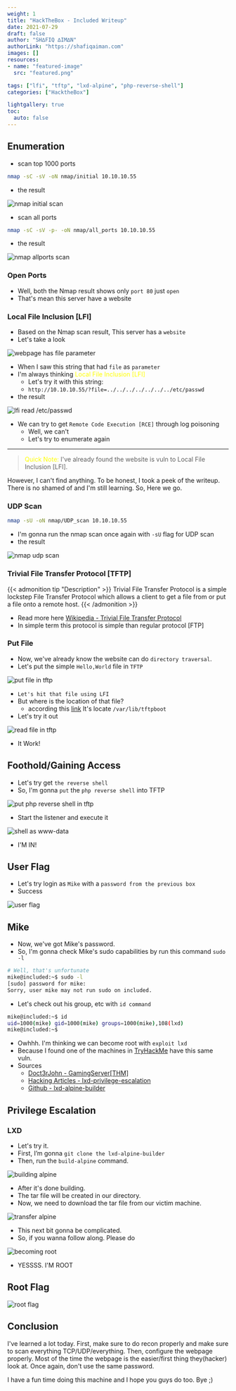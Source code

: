 ```yaml
---
weight: 1
title: "HackTheBox - Included Writeup"
date: 2021-07-29
draft: false
author: "SH∆FIQ ∆IM∆N"
authorLink: "https://shafiqaiman.com"
images: []
resources:
- name: "featured-image"
  src: "featured.png"

tags: ["lfi", "tftp", "lxd-alpine", "php-reverse-shell"]
categories: ["HacktheBox"]

lightgallery: true
toc:
  auto: false
---
```


## Enumeration

- scan top 1000 ports

```bash
nmap -sC -sV -oN nmap/initial 10.10.10.55
```
- the result

![nmap initial scan](nmap_1000.png "nmap initial scan")

- scan all ports

```bash
nmap -sC -sV -p- -oN nmap/all_ports 10.10.10.55
```

- the result

![nmap allports scan](nmap_all_ports.png "nmap allports scan")

### Open Ports
- Well, both the Nmap result shows only `port 80` just `open`
- That's mean this server have a website

### Local File Inclusion [LFI]
- Based on the Nmap scan result, This server has a `website`
- Let's take a look

![webpage has file parameter](test.png "webpage has file parameter")

- When I saw this string that had `file` as `parameter`
- I'm always thinking <font color="yellow">Local File Inclusion [LFI]</font>
  - Let's try it with this string:
  - `http://10.10.10.55/?file=../../../../../../../etc/passwd`
- the result

![lfi read /etc/passwd](lfi_passwd.png "lfi read /etc/passwd")

- We can try to get `Remote Code Execution [RCE]` through log poisoning
  - Well, we can't
  - Let's try to enumerate again


<hr>

> <font color='yellow'>Quick Note:</font> I've already found the website is vuln to Local File Inclusion \[LFI\].


However, I can't find anything. To be honest, I took a peek of the writeup. There is no shamed of and I'm still learning. So, Here we go.

### UDP Scan
```bash
nmap -sU -oN nmap/UDP_scan 10.10.10.55
```
- I'm gonna run the nmap scan once again with `-sU` flag for UDP scan
- the result

![nmap udp scan](nmap_udp.png "nmap udp scan")

### Trivial File Transfer Protocol [TFTP]
{{< admonition tip "Description" >}}
Trivial File Transfer Protocol is a simple lockstep File Transfer Protocol which allows a client to get a file from or put a file onto a remote host.
{{< /admonition >}}


- Read more here [Wikipedia - Trivial File Transfer Protocol](https://en.wikipedia.org/wiki/Trivial_File_Transfer_Protocol)
- In simple term this protocol is simple than regular protocol \[FTP\]

### Put File
- Now, we've already know the website can do `directory traversal`.
- Let's put the simple `Hello,World` file in `TFTP`

![put file in tftp](tftp_cli.png "put file in tftp")

- `Let's hit that file using LFI`
- But where is the location of that file?
	- according this [link](https://www.quora.com/Where-is-the-TFTP-directory-in-Linux?share=1) It's locate `/var/lib/tftpboot`
- Let's try it out

![read file in tftp](hello.png "read file in tftp")

- It Work!

## Foothold/Gaining Access

- Let's try get `the reverse shell`
- So, I'm gonna `put` the `php reverse shell` into TFTP 

![put php reverse shell in tftp](rs.png "put php reverse shell in tftp")

- Start the listener and execute it

![shell as www-data](nc.png "shell as www-data")

- I'M IN!

## User Flag
- Let's try login as `Mike` with a `password from the previous box`
- Success

![user flag](user.png "user flag")

## Mike
- Now, we've got Mike's password.
- So, I'm gonna check Mike's sudo capabilities by run this command `sudo -l`

```bash
# Well, that's unfortunate
mike@included:~$ sudo -l
[sudo] password for mike: 
Sorry, user mike may not run sudo on included.
```

- Let's check out his group, etc with `id command`

```bash
mike@included:~$ id
uid=1000(mike) gid=1000(mike) groups=1000(mike),108(lxd)
mike@included:~$ 
```

- Owhhh. I'm thinking we can become root with `exploit lxd`
- Because I found one of the machines in [TryHackMe](https://shafiqaiman.com/posts/thm/gaming_server/) have this same vuln.
- Sources
    - [Doct3rJohn - GamingServer[THM]](https://shafiqaiman.com/posts/thm/gaming_server/)
    - [Hacking Articles - lxd-privilege-escalation](https://www.hackingarticles.in/lxd-privilege-escalation/)
    - [Github - lxd-alpine-builder](https://github.com/saghul/lxd-alpine-builder)

## Privilege Escalation
### LXD
- Let's try it.
- First, I’m gonna `git clone the lxd-alpine-builder`
- Then, run the `build-alpine` command.

![building alpine](alpine.png "building alpine")

- After it's done building.
- The tar file will be created in our directory.
- Now, we need to download the tar file from our victim machine.

![transfer alpine](upload.png "transfer alpine")

- This next bit gonna be complicated.
- So, if you wanna follow along. Please do

![becoming root](rokok.png "becoming root")

- YESSSS. I'M ROOT

## Root Flag
![root flag](root.png "root flag")

## Conclusion
I've learned a lot today. First, make sure to do recon properly and make sure to scan everything TCP/UDP/everything. Then, configure the webpage properly. Most of the time the webpage is the easier/first thing they(hacker) look at. Once again, don't use the same password.

I have a fun time doing this machine and I hope you guys do too. Bye ;)